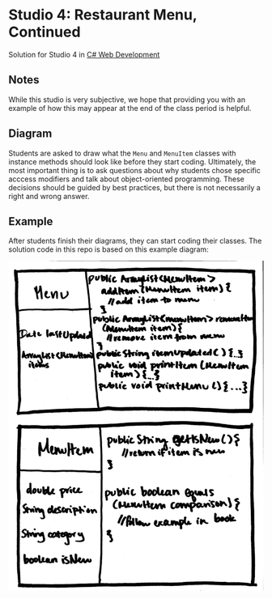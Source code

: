 ﻿# Studio 4: Restaurant Menu, Continued
Solution for Studio 4 in [C# Web Development](https://education.launchcode.org/csharp-web-development/chapters/classes-part2/studio.html)

## Notes
While this studio is very subjective, we hope that providing you with an example of how this may appear at the end of the class period is helpful.

## Diagram

Students are asked to draw what the ``Menu`` and ``MenuItem`` classes with instance methods should look like before they start coding.
Ultimately, the most important thing is to ask questions about why students chose specific acccess modifiers and talk about object-oriented programming.
These decisions should be guided by best practices, but there is not necessarily a right and wrong answer.

## Example

After students finish their diagrams, they can start coding their classes. The solution code in this repo is based on this example diagram:

![Example Class Diagram](Student-Drawing.png)
